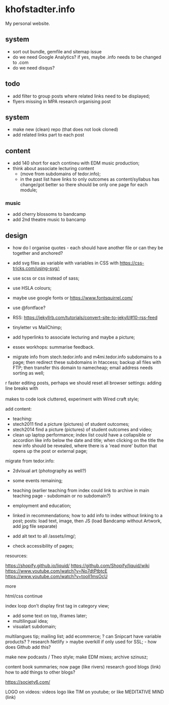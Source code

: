 # khofstadter.info
My personal website.

## system
- sort out bundle, gemfile and sitemap issue
- do we need Google Analytics? if yes, maybe .info needs to be changed to .com
- do we need disqus?

## todo
- add filter to group posts where related links need to be displayed;
- flyers missing in MPA research organising post

## system
- make new (clean) repo (that does not look cloned)
- add related links part to each post

## content
- add 140 short for each contineu with EDM music production;
- think about associate lecturing content
  - (move from subdomains of tedor.info);
  - in the past list have links to only outcomes as content/syllabus has change/got better so there should be only one page for each module;
### music
- add cherry blossoms to bandcamp
- add 2nd theatre music to bancamp

## design
- how do I organise quotes - each should have another file or can they be together and anchored?
- add svg files as variable with variables in CSS with https://css-tricks.com/using-svg/;
- use scss or css instead of sass;
- use HSLA colours;
- maybe use google fonts or https://www.fontsquirrel.com/
- use @fontface?
- RSS: https://jekyllrb.com/tutorials/convert-site-to-jekyll/#10-rss-feed
- tinyletter vs MailChimp;


- add hyperlinks to associate lecturing and maybe a picture;
- essex workhops: summarise feedback.
* migrate info from stech.tedor.info and m4mi.tedor.info subdomains to a page;
then redirect these subdomains in htaccess;
backup all files with FTP;
then transfer this domain to namecheap;
email address needs sorting as well;


r faster editing posts, perhaps we should reset all browser settings: adding line breaks with <br><br> makes to code look cluttered, experiment with
Wired craft style;

add content:
- teaching:
- stech2011 find a picture (pictures) of student outcomes;
- stech2014 find a picture (pictures) of student outcomes and video;
- clean up laptop performance;
index list could have a collapsible or accordion like info below the date and title; when clicking on the title the new info should be revealed, where there is a 'read more' button that opens up the post or external page;

migrate from tedor.info:
- 2dvisual art (photography as well?)
- some events remaining;
- teaching (earlier teaching from index could link to archive in main teaching page - subdomain or no subdomain?)
- employment and education;
- linked in recommendations;
how to add info to index without linking to a post;
posts: load text, image, then JS (load Bandcamp without Artwork, add jpg file separate)

- add alt text to all /assets/img/;
- check accessibility of pages;

resources:

https://shopify.github.io/liquid/
https://github.com/Shopify/liquid/wiki
https://www.youtube.com/watch?v=No7dtPtbtcE
https://www.youtube.com/watch?v=tooIl1msOcU


more



html/css
continue

index loop
don’t display first tag in category view;
- add some text on top, iframes later;
- multilingual idea;
- visualart subdomain;

multilangues tip;
mailing list;
add ecommerce;
? can Snipcart have variable products?
? research Netlify > maybe overkill if only used for SSL; - how does Github add this?

make new podcasts / Theo style;
make EDM mixes;
archive szinusz;

content
book summaries;
now page (like rivers)
research good blogs (link)
how to add things to other blogs?

https://society6.com/

LOGO on videos:
videos logo like TIM on youtube;
or like MEDITATIVE MIND (link)
